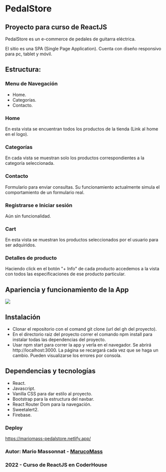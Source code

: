 # PedalStore
## Proyecto para curso de ReactJS
PedalStore es un e-commerce de pedales de guitarra eléctrica.

El sitio es una SPA (Single Page Application).
Cuenta con diseño responsivo para pc, tablet y móvil.

## Estructura:
### Menu de Navegación
- Home.
- Categorías.
- Contacto.

### Home
En esta vista se encuentran todos los productos de la tienda (Link al home en el logo). 

### Categorías
En cada vista se muestran solo los productos correspondientes a la categoría seleccionada.

### Contacto
Formulario para enviar consultas. Su funcionamiento actualmente simula el comportamiento de un formulario real.

### Registrarse e Iniciar sesión
Aún sin funcionalidad.

### Cart
En esta vista se muestran los productos seleccionados por el usuario para ser adquiridos.

### Detalles de producto
Haciendo click en el botón "+ Info" de cada producto accedemos a la vista con todos las especificaciones de ese producto particular.

## Apariencia y funcionamiento de la App
![](./gif/pedalstore.gif)

## Instalación
- Clonar el repositorio con el comand git clone (url del gh del proyecto).
- En el directorio raiz del proyecto correr el comando npm install para instalar todas las dependencias del proyecto.
- Usar npm start para correr la app y verla en el navegador. Se abrirá http://localhost:3000. La página se recargará cada vez que se haga un cambio. Pueden visualizarse los errores por consola.

## Dependencias y tecnologías
- React.
- Javascript.
- Vanilla CSS para dar estilo al proyecto.
- Bootstrap para la estructura del navbar.
- React Router Dom para la navegación.
- Sweetalert2. 
- Firebase.

### Deploy
https://mariomass-pedalstore.netlify.app/

### Autor: Mario Massonnat - [MarucoMass](https://github.com/MarucoMass)

### 2022 - Curso de ReactJS en CoderHouse

